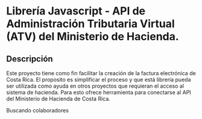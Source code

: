 # Librería Javascript - API de Administración Tributaria Virtual (ATV) del Ministerio de Hacienda.

## Descripción
Este proyecto tiene como fin facilitar la creación de la factura electrónica de Costa Rica. El proposito es simplificar el proceso y que está librería pueda ser utilizada como ayuda en otros proyectos que requieran el acceso al sistema de hacienda. Para esto ofrece herramienta para conectarse al API del Ministerio de Hacienda de Costa Rica.


Buscando colaboradores